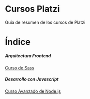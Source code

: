 # Cursos Platzi
Guía de resumen de los cursos de Platzi

# Índice

##### Arquitectura Frontend
[Curso de Sass](Curso%20de%20Sass/README.md#curso-de-sass)

##### Desarrollo con Javascript
[Curso Avanzado de Node.js](Curso%20Avanzado%20de%20Node.js/README.md#curso-avanzado-de-nodejs)